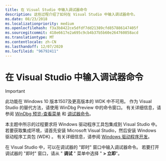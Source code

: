 ```yaml
---
title: 在 Visual Studio 中输入调试器命令
description: 这些过程介绍了如何在 Visual Studio 中输入调试器命令。
ms.date: 08/23/2018
ms.localizationpriority: medium
ms.openlocfilehash: f3a3b8422ce5dfdf7dd21389cfd857886147405f
ms.sourcegitcommit: 418e6617e2a695c9cb4b37b5b60e264760858acd
ms.translationtype: MT
ms.contentlocale: zh-CN
ms.lasthandoff: 12/07/2020
ms.locfileid: "96792411"
---
```

# <a name="entering-debugger-commands-in-visual-studio"></a>在 Visual Studio 中输入调试器命令

> [!IMPORTANT]
> 此功能在 Windows 10 版本1507及更高版本的 WDK 中不可用。
> 作为 Visual Studio 的替代方法，请使用 WinDbg Preview 中的命令窗口。 有关详细信息，请参阅 [WinDbg 预览-查看菜单](windbg-view-preview.md) 和 [调试器命令](debugger-commands.md)。
>

本主题中所示的过程要求将 Windows 驱动程序工具包集成到 Visual Studio 中。 若要获取集成环境，请首先安装 Microsoft Visual Studio，然后安装 Windows 驱动程序工具包 (WDK) 。 有关详细信息，请参阅 [Windows 驱动程序开发](../index.yml)。

在 Visual Studio 中，可以在调试器的 "即时" 窗口中输入调试器命令。 若要打开调试器的 "即时" 窗口，请从 " **调试** " 菜单中选择 " **&gt; 立即**"。
